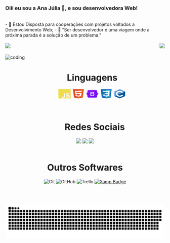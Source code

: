 ### Oiii eu sou a Ana Júlia 🤠, e sou desenvolvedora Web!
<img src="https://www.animatedimages.org/data/media/562/animated-line-image-0429.gif" width="100%" height="1"/>
- 🔭 Estou Disposta para cooperações com projetos voltados a Desenvolvimento Web;
- 📌 "Ser desenvolvedor é uma viagem onde a próxima parada é a solução de um problema."
  <br> <br> 
<div>
  <img height="180em" src="https://github-readme-stats.vercel.app/api?username=AnaM2730&show_icons=true&theme=radical&include_all_commits=true&count_private=true"/>
  <img align="right" height="180em" src="https://github-readme-stats.vercel.app/api/top-langs/?username=AnaM2730&layout=compact&langs_count=16&theme=radical"/>
</div>
<div align="center"> 
  <div style="display: inline_block">
   <br>
    <img align="left" height="250" alt="coding" src="https://github.com/AnaM2730/AnaM2730/assets/107368074/718aa346-61d2-461b-bf7a-0cfe394e435d">
  <br>
    <h1 align="center">Linguagens</h1>
    <img align="center" height="30" width="40" alt="js-icon"  src="https://raw.githubusercontent.com/devicons/devicon/master/icons/javascript/javascript-plain.svg">
    <img align="center" height="30" width="40" alt="html-icon" src="https://raw.githubusercontent.com/devicons/devicon/master/icons/html5/html5-original.svg">
    <img align="center" height="30" width="40" alt="html-icon" src="https://raw.githubusercontent.com/devicons/devicon/master/icons/bootstrap/bootstrap-original.svg">
    <img align="center" height="30" width="40" alt="css-icon" src="https://raw.githubusercontent.com/devicons/devicon/master/icons/css3/css3-original.svg">
    <img align="center" height="30" width="40" alt="c-icon" src="https://raw.githubusercontent.com/devicons/devicon/master/icons/c/c-original.svg">
     </div> <br> <br>
  
<h1 align="center"> Redes Sociais</h1>
  <div align="center">
  <a href="https://instagram.com/anazxs_06" target="_blank">
    <img src="https://img.shields.io/badge/-Instagram-%23E4405F?style=for-the-badge&logo=instagram&logoColor=white" target="_blank"></a>
  
  <a href = "mailto:meloanajulia30@gmail.com">
  <img src="https://img.shields.io/badge/-Gmail-%23333?style=for-the-badge&logo=gmail&logoColor=white" target="_blank"></a>
  
  <a href="https://www.linkedin.com/in/ana-melo-918450268/" target="_blank">
  <img src="https://img.shields.io/badge/-LinkedIn-%230077B5?style=for-the-badge&logo=linkedin&logoColor=white" target="_blank"></a> 
  </div>
<br>
<center>
<div>
  
 <h1>Outros Softwares</h1>

  ![Git](https://img.shields.io/badge/-Git-333333?style=flat-square&logo=git)
    ![GitHub](https://img.shields.io/badge/-GitHub-333333?style=flat-square&logo=github)
    ![Trello](https://img.shields.io/badge/-Trello-333333?style=flat-square&logo=trello&logoColor=blue)
    [![Xamp Badge](https://img.shields.io/badge/Xampp-F37623?style=social-square&logo=xampp&logoColor=white)]()
</div>
<br>
<img src="https://www.animatedimages.org/data/media/562/animated-line-image-0429.gif" width="100%" height="1"/>
</center>

![Snake animation](https://raw.githubusercontent.com/Envoy-VC/Envoy-VC/output/github-contribution-grid-snake-dark.svg) 
